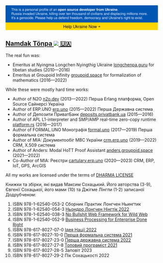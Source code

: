 [![SWUbanner](https://raw.githubusercontent.com/vshymanskyy/StandWithUkraine/main/banner-personal-page.svg)](https://vshymanskyy.github.io/StandWithUkraine)

<h2 style="white-space: nowrap;"><a itemprop="sameAs" content="https://orcid.org/0000-0001-7127-8796" href="https://orcid.org/0000-0001-7127-8796" target="orcid.widget" rel="me noopener noreferrer" style="vertical-align:top;white-space: nowrap;">Namdak Tönpa <img src="https://orcid.org/sites/default/files/images/orcid_16x16.png"> 🇺🇦</a></h2>

The real fun was:

* Emeritus at Nyingma Longchen Nyingthig Ukraine <a href="https://longchenpa.guru">longchenpa.guru</a> for tibetan studies (2010—2016)
* Emeritus at Groupoid Infinity <a href="https://groupoid.space">groupoid.space</a> for formalization of mathematics (2016—2022)

While these were mostly hard time works:

* Author of N2O <a href="https://n2o.dev">n2o.dev</a> (2013—2022) Перша Erlang платформа, Open Source Сайнерсі Україна
* Author of ERP.UNO <a href="https://erp.uno">erp.uno</a> (2015—2022) Перша Державна система
* Author of Депозити ПриватБанк <a href="https://deposits.privatbank.ua/static/doc/index.htm">deposits.privatbank.ua</a> (2015—2016)
* Author of APL L1-interpreter and SMP/AMP real-time zero-copy runtime <a href="https://github.com/o83/n2o">platform.rs</a> (2016—2017)
* Author of FORMAL.UNO Монографія <a href="https://formal.uno">formal.uno</a> (2017—2019) Перша формальна система
* Author of МІА: Документообіг МВС України <a href="https://crm.erp.uno">crm.erp.uno</a> (2019—2022) CRM, X.509 система
* Author of Anders: Modal HoTT Proof Assistant <a href="https://anders.groupoid.space">anders.groupoid.space</a> (2021—2022)
* Co-Author of МІА: Реєстри <a href="https://cartulary.erp.uno">cartulary.erp.uno</a> (2020—2023) CRM, ERP, IoT, GPS, ArcGIS

All my works are licensed under the terms of <a href="https://5ht.co/license/">DHARMA LICENSE</a>

Книжки та збірки, які видав Максим Сохацький. Його авторства (3-9), Євгенії Сохацької, його мами (10) та Джігме Лінгпи (1-2) записаної Додрубченом:

1. ISBN 978-1-62540-053-2 <a hrfe="https://longchenpa.guru/gter.ma/snying.thig.rtsa.pod/collections/1/prayerbook.pdf">Сборник Практик Лонгчен Ньингтик</a>
2. ISBN 978-1-62540-054-3 <a href="https://longchenpa.guru/gter.ma/snying.thig.rtsa.pod/texts/sngon.'gro/index.pdf">Ньондро Лонгчен Нінгтік 2022</a>
3. ISBN 978-1-62540-038-3 <a href="https://n2o.dev/books/n2o.pdf">No Bullshit Web Framework for Wild Web</a>
4. ISBN 978-1-62540-052-9 <a href="https://n2o.dev/books/bpe.pdf">Business Processing for Enterprise Done Right</a>
5. ISBN 978-617-8027-07-0 <a href="https://longchenpa.github.io/azov/texts/idea.pdf">Ідея Нації 2022</a>
6. ISBN 978-617-8027-10-0 <a href="https://formal.uno/monography.pdf">Перша формальна система 2021</a> 
7. ISBN 978-617-8027-23-0 <a href="https://formal.uno/tex/books/erp/erp.pdf">Перша державна система 2022</a>
8. ISBN 978-617-8027-27-8 <a href="https://longchenpa.github.io/top/texts/top.pdf">Топовий програміст 2021</a>
9. ISBN 978-617-8027-28-5 Заповіт 2023
10. ISBN 978-617-8027-29-2 Пік Сохацькості 2022
